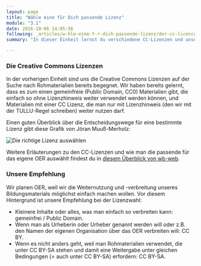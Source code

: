 ```yaml
---
layout: page
title: "Wähle eine für Dich passende Lizenz"
module: "3.1"
date: 2016-10-06 14:05:56
following: _articles/w-hle-eine-f-r-dich-passende-lizenz/der-cc-licence-chooser.md
summary: "In dieser Einheit lernst du verschiedene CC-Lizenzen und unsere Empfehlung kennen."

---
```


### Die Creative Commons Lizenzen

In der vorherigen Einheit sind uns die Creative Commons Lizenzen auf der Suche nach Rohmaterialien bereits begegnet. Wir haben bereits gelernt, dass es zum einen gemeinfreie (Public Domain, CC0) Materialien gibt, die einfach so ohne Lizenzhinweis weiter verwendet werden können, und Materialien mit einer CC Lizenz, die man nur mit Lizenzhinweis (den wir mit der TULLU-Regel schreiben) weiter nutzen darf. 

Einen guten Überblick über die Entscheidungswege für eine bestimmte Lizenz gibt diese Grafik von Jöran Muuß-Merholz:

![Die richtige Lizenz auswählen](https://wb-web.de/_Resources/Persistent/b2ca4db51098d85aca431d538608ac0e0b14fa8c/DI_OER_CL_CCLizenzUeberblick_Final_150924.jpg "Die richtige Lizenz auswählen")

Weitere Erläuterungen zu den CC-Lizenzen und wie man die passende für das eigene OER auswählt findest du in [diesem Überblick von wb-web](https://wb-web.de/material/medien/die-cc-lizenzen-im-uberblick-welche-lizenz-fur-welche-zwecke-1.html).

### Unsere Empfehlung

Wir planen OER, weil wir die Weiternutzung und -verbreitung unseres Bildungsmaterials möglichst einfach machen wollen. Vor diesem Hintergrund ist unsere Empfehlung bei der Lizenzwahl:

* Kleinere Inhalte oder alles, was man einfach so verbreiten kann: gemeinfrei / Public Domain.
* Wenn man als Urheberin oder Urheber genannt werden will oder z.B. den Namen der eigenen Organisation über das OER verbreiten will: CC BY.
* Wenn es nicht anders geht, weil man Rohmaterialien verwendet, die unter CC BY-SA stehen und damit eine Weitergabe unter gleichen Bedingungen (= auch unter CC BY-SA) erfordern: CC BY-SA.

